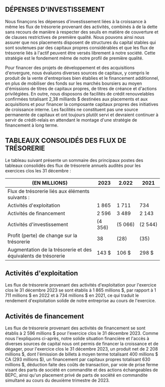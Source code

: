 ## DÉPENSES D'INVESTISSEMENT

Nous finançons les dépenses d'investissement liées à la croissance à même les flux de trésorerie provenant des activités, combinés à de la dette sans recours de manière à respecter des seuils en matière de couverture et de clauses restrictives de première qualité. Nous pouvons ainsi nous assurer que nos placements disposent de structures du capital stables qui sont soutenues par des capitaux propres considérables et que les flux de trésorerie liés à l'actif peuvent être versés librement à notre société. Cette stratégie est le fondement même de notre profil de première qualité.

Pour financer des projets de développement et des acquisitions d'envergure, nous évaluons diverses sources de capitaux, y compris le produit de la vente d'entreprises bien établies et le financement additionnel, en plus de mobiliser des fonds sur les marchés boursiers au moyen d'émissions de titres de capitaux propres, de titres de créance et d'actions privilégiées. En outre, nous disposons de facilités de crédit renouvelables confirmées totalisant 2,38 milliards \$ destinées aux placements et aux acquisitions et pour financer la composante capitaux propres des initiatives de croissance interne. Les facilités ne constituent pas une source permanente de capitaux et ont toujours plutôt servi et devraient continuer à servir de crédit-relais en attendant le montage d'une stratégie de financement à long terme.

## TABLEAUX CONSOLIDÉS DES FLUX DE TRÉSORERIE

Le tableau suivant présente un sommaire des principaux postes des tableaux consolidés des flux de trésorerie annuels audités pour les exercices clos les 31 décembre :

| (EN MILLIONS)                                                  | 2023    | 2.022      | 2021       |
|----------------------------------------------------------------|---------|------------|------------|
| Flux de trésorerie liés aux éléments suivants :                |         |            |            |
| Activités d'exploitation                                       | 1 865   | 1 711      | 734        |
| Activités de financement                                       | 2 596   | 3 489      | 2 143      |
| Activités d'investissement                                     | (4 356) | $(5\ 066)$ | $(2\ 544)$ |
| Profit (perte) de change sur la trésorerie                     | 38      | (28)       | (35)       |
| Augmentation de la trésorerie et des équivalents de trésorerie | 143 \$  | $106$ \$   | 298 \$     |

## Activités d'exploitation

Les flux de trésorerie provenant des activités d'exploitation pour l'exercice clos le 31 décembre 2023 se sont établis à 1 865 millions \$, par rapport à 1 711 millions \$ en 2022 et à 734 millions \$ en 2021, ce qui traduit le rendement d'exploitation solide de notre entreprise au cours de l'exercice.

## Activités de financement

Les flux de trésorerie provenant des activités de financement se sont établis à 2 596 millions \$ pour l'exercice clos le 31 décembre 2023. Comme nous l'expliquons ci-après, notre solide situation financière et l'accès à diverses sources de capital nous ont permis de financer la croissance et de dégager, pour l'exercice clos le 31 décembre 2023, un produit net de 2 208 millions \$, dont l'émission de billets à moyen terme totalisant 400 millions \$ CA (293 millions \$), un financement par capitaux propres totalisant 630 millions \$, déduction faite des coûts de transaction, par voie de prise ferme visant des parts de société en commandite et des actions échangeables de BEPC, ainsi qu'un placement privé de parts de société en commandite simultané au cours du deuxième trimestre de 2023.